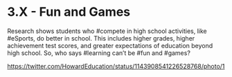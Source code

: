 # 3.X - Fun and Games

Research shows students who #compete in high school activities, like #eSports, do better in school. This includes higher grades, higher achievement test scores, and greater expectations of education beyond high school. So, who says #learning can’t be #fun and #games? 

https://twitter.com/HowardEducation/status/1143908541226528768/photo/1
